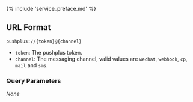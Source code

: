 {% include 'service_preface.md' %}

## URL Format

```text
pushplus://{token}@{channel}
```

- `token`: The pushplus token.
- `channel`: The messaging channel, valid values are `wechat`, `webhook`, `cp`, `mail` and `sms`.

### Query Parameters

_None_
